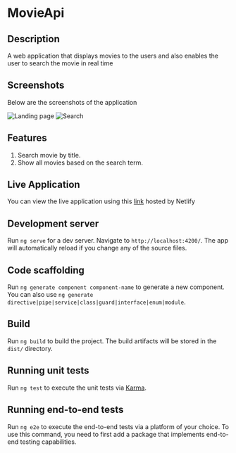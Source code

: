 # MovieApi

## Description

A web application that displays movies to the users and also enables the user to search the movie in real time

## Screenshots

Below are the screenshots of the application

![Landing page]( "src/assets/movie-landing-page.png") ![Search]( "src/assets/movie-search-page.png") 

## Features

1. Search movie by title.
2. Show all movies based on the search term.

## Live Application

You can view the live application using this [link](https://dorcastoto.github.io/GitSearch/) hosted by Netlify
## Development server

Run `ng serve` for a dev server. Navigate to `http://localhost:4200/`. The app will automatically reload if you change any of the source files.

## Code scaffolding

Run `ng generate component component-name` to generate a new component. You can also use `ng generate directive|pipe|service|class|guard|interface|enum|module`.

## Build

Run `ng build` to build the project. The build artifacts will be stored in the `dist/` directory.

## Running unit tests

Run `ng test` to execute the unit tests via [Karma](https://karma-runner.github.io).

## Running end-to-end tests

Run `ng e2e` to execute the end-to-end tests via a platform of your choice. To use this command, you need to first add a package that implements end-to-end testing capabilities.
